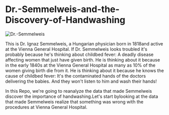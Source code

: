 # Dr.-Semmelweis-and-the-Discovery-of-Handwashing

![Dr.-Semmelweis](https://github.com/Maddy1299/Dr.-Semmelweis-and-the-Discovery-of-Handwashing/blob/2e221bbb552a2ac95be9a88435060b6958530d4d/Dr.%20Semmelweis%20and%20the%20Discovery%20of%20Handwashing/datasets/ignaz_semmelweis_1860.jpeg?raw=true)

This is Dr. Ignaz Semmelweis, a Hungarian physician born in 1818and active at the Vienna General Hospital. If Dr. Semmelweis looks troubled it's probably because he's thinking about childbed fever: A deadly disease affecting women that just have given birth. He is thinking about it because in the early 1840s at the Vienna General Hospital as many as 10% of the women giving birth die from it. He is thinking about it because he knows the cause of childbed fever: It's the contaminated hands of the doctors delivering the babies. And they won't listen to him and wash their hands!

In this Repo, we're going to reanalyze the data that made Semmelweis discover the importance of handwashing.Let's start bylooking at the data that made Semmelweis realize that something was wrong with the procedures at Vienna General Hospital.
